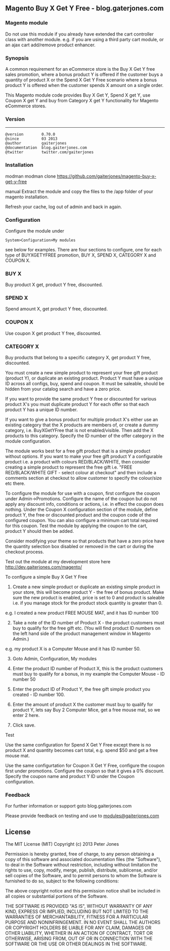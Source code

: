 ## Magento Buy X Get Y Free - blog.gaterjones.com

### Magento module

Do not use this module if you already have extended the cart controller class with another module. e.g. if you are using a third party cart module, or an ajax cart add/remove product enhancer.

### Synopsis
A common requirement for an eCommerce store is the Buy X Get Y free sales promotion, where a bonus product Y is offered if the customer buys a quantity of product X or the Spend X Get Y Free scenario where a bonus product Y is offered when the customer spends X amount on a single order.

This Magento module code provides Buy X Get Y, Spend X get Y, use Coupon X get Y and buy from Category X get Y functionality for Magento eCommerce stores.

### Version
***
	@version		0.70.0
	@since			03 2013
	@author			gaiterjones
	@documentation	blog.gaiterjones.com
	@twitter		twitter.com/gaiterjones
	
### Installation
modman
modman clone https://github.com/gaiterjones/magento-buy-x-get-y-free

manual
Extract the module and copy the files to the /app folder of your magento installation.

Refresh your cache, log out of admin and back in again.

### Configuration

Configure the module under 

	System>Configuration>My modules
	
see below for examples. There are four sections to configure, one for each type of BUYXGETYFREE promotion, BUY X, SPEND X, CATEGORY X and COUPON X.

### BUY X
Buy product X get, product Y free, discounted.

### SPEND X
Spend amount X, get product Y free, discounted.

### COUPON X
Use coupon X get product Y free, discounted.

### CATEGORY X
Buy products that belong to a specific category X, get product Y free, discounted.

You must create a new simple product to represent your free gift product (product Y), or duplicate an existing product. Product Y must have a unique ID across all configs, buy, spend and coupon. It must be saleable, should be hidden from your catalog search and have a zero price.

If you want to provide the same product Y free or discounted for various product X's you must duplicate product Y for each offer so that each product Y has a unique ID number.

If you want to give a bonus product for multiple product X's either use an existing category that the X products are members of, or create a dummy category, i.e. BuyXGetYFree that is not enabled/visible. Then add the X products to this category. Specify the ID number of the offer category in the module configuration.

The module works best for a free gift product that is a simple product without options. If you want to make your free gift product Y a configurable product i.e. a product with colours RED/BLACK/WHITE, then consider creating a simple product to represent the free gift i.e. "FREE RED/BLACK/WHITE GIFT - select colour at checkout" and then include a comments section at checkout to allow customer to specify the colour/size etc there.

To configure the module for use with a coupon, first configure the coupon under Admin->Promotions. Configure the name of the coupon but do not apply any discount info, conditions or actions, i.e. in effect the coupon does nothing. Under the Coupon X configuration section of the module, define product Y, the free or discounted product and the coupon code of the configured coupon. You can also configure a minimum cart total required for this coupon. Test the module by applying the coupon to the cart, product Y should then be added.

Consider modifying your theme so that products that have a zero price have the quantity selection box disabled or removed in the cart or during the checkout process.

Test out the module at my development store here http://dev.gaiterjones.com/magento/

To configure a simple Buy X Get Y Free

1. Create a new simple product or duplicate an existing simple product in your store, this will become product Y - the free of bonus product.
Make sure the new product is enabled, price is set to 0 and product is saleable i.e. if you manage stock for the product stock quantity is greater than 0.

e.g. I created a new product FREE MOUSE MAT, and it has ID number 100

2. Take a note of the ID number of Product X - the product customers must buy to qualify for the free gift etc. (You will find product ID numbers on the left hand
side of the product management window in Magento Admin.)

e.g. my product X is a Computer Mouse and it has ID number 50. 

3. Goto Admin, Configuration, My modules

4. Enter the product ID number of Product X, this is the product customers must buy to qualify for a bonus, in my example the Computer Mouse - ID number 50

5. Enter the product ID of Product Y, the free gift simple product you created - ID number 100.

6. Enter the amount of product X the customer must buy to qualify for product Y, lets say Buy 2 Computer Mice, get a free mouse mat, so we enter 2 here.

7. Click save.

Test

Use the same configuration for Spend X Get Y Free except there is no product X and quantity becomes cart total, e.g. spend $50 and get a free mouse mat.

Use the same configurtation for Coupon X Get Y Free, configure the coupon first under promotions. Configure the coupon so that it gives a 0% discount.
Specify the coupon name and product Y ID under the Coupon configuration.

### Feedback

For further information or support goto blog.gaiterjones.com


Please provide feedback on testing and use to modules@gaiterjones.com

## License

The MIT License (MIT)
Copyright (c) 2013 Peter Jones

Permission is hereby granted, free of charge, to any person obtaining a copy of this software and associated documentation files (the "Software"), to deal in the Software without restriction, including without limitation the rights to use, copy, modify, merge, publish, distribute, sublicense, and/or sell copies of the Software, and to permit persons to whom the Software is furnished to do so, subject to the following conditions:

The above copyright notice and this permission notice shall be included in all copies or substantial portions of the Software.

THE SOFTWARE IS PROVIDED "AS IS", WITHOUT WARRANTY OF ANY KIND, EXPRESS OR IMPLIED, INCLUDING BUT NOT LIMITED TO THE WARRANTIES OF MERCHANTABILITY, FITNESS FOR A PARTICULAR PURPOSE AND NONINFRINGEMENT. IN NO EVENT SHALL THE AUTHORS OR COPYRIGHT HOLDERS BE LIABLE FOR ANY CLAIM, DAMAGES OR OTHER LIABILITY, WHETHER IN AN ACTION OF CONTRACT, TORT OR OTHERWISE, ARISING FROM, OUT OF OR IN CONNECTION WITH THE SOFTWARE OR THE USE OR OTHER DEALINGS IN THE SOFTWARE.